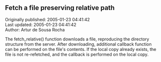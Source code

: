 ## Fetch a file preserving relative path  
Originally published: 2005-01-23 04:41:42  
Last updated: 2005-01-23 04:41:42  
Author: Artur de Sousa Rocha  
  
The fetch_relative() function downloads a file, reproducing the directory structure from the server. After downloading, additional callback function can be performed on the file's contents. If the local copy already exists, the file is not re-refetched, and the callback is performed on the local copy.